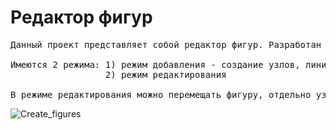 # Редактор фигур

<pre>Данный проект представляет собой редактор фигур. Разработан на canvas с использованием React JS.

Имеются 2 режима: 1) режим добавления - создание узлов, линий фигуры
                  2) режим редактирования

В режиме редактирования можно перемещать фигуру, отдельно узел. Двойным кликом ЛКМ удалять/добавлять узлы.
</pre>

![Create_figures](https://user-images.githubusercontent.com/36133714/110234744-0b60c500-7f4e-11eb-9da4-920264ba028f.PNG)
